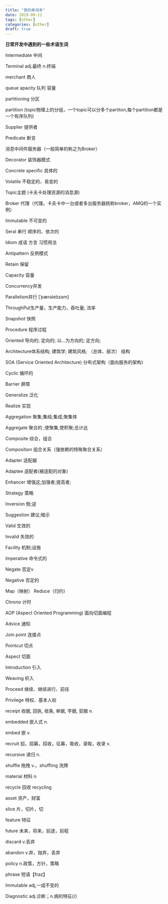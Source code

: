 ```yaml
---
title: "我的单词本"
date: 2019-09-11
tags: [other]
categories: [other]
draft: true
---
```


**日常开发中遇到的一些术语生词**
<!--more-->
Intermediate 中间 

Terminal adj.最终 n.终端  

merchant 商人  

queue apacity 队列 容量

partitioning 分区

partition (topic物理上的分组，一个topic可以分多个partiton,每个partition都是一个有序队列)

Supplier 提供者

Predicate 断言

消息中间件服务器（一般简单的称之为Broker）

Decorator  装饰器模式

Concrete specific 具体的

Volatile 不稳定的、易变的

Topic主题 (卡夫卡处理资源的消息源)

Broker 代理（代理。卡夫卡中一台或者多台服务器统称broker，AMQ的一个实例）

Immutable  不可变的

Seral 串行  顺序的、依次的

Idiom 成语 方言 习惯用法

Antipattern 反例模式

Retain 保留

Capacity 容量

Concurrency并发

Parallelism并行 [ˈpærəlelɪzəm] 

ThroughPut生产量，生产能力，吞吐量; 流率

Snapshot 快照

Procedure 程序过程

Oriented  导向的; 定向的; 以…为方向的; 定方向;

Architecture体系结构; 建筑学; 建筑风格; （总体、层次） 结构

SOA (Service Oriented Architecture) 分布式架构（面向服务的架构）

Cyclic 循环的

Barrier 屏障

Generalize 泛化

Realize 实现

Aggregation 聚集;集结;集成;聚集体

Aggregate 聚合的 ;使聚集,使积聚;总计达

Composite 综合，组合

Composition 组合关系（强依赖的特殊聚合关系）

Adapter 适配器

Adaptee 适配者(被适配的对象)

Enhancer 增强这;加强者;提高者;

Strategy 策略

Inversion 倒;逆

Suggestion 建议;暗示

Valid 生效的

Invalid  失效的

Facility  机制;设施

Imperative 命令式的

Negate 否定v

Negative 否定的 

Map（映射）   Reduce（归约）

Chrono 计时

AOP (Aspect Oriented Programming)  面向切面编程

Advice 通知

Join point 连接点

Pointcut 切点

Aspect 切面

Introduction 引入

Weaving 织入

Proceed 继续、继续进行、前往

Privilege 特权、基本人权
 
receipt   收据, 回执, 收条, 单据, 字据, 契据  n.

embedded 嵌入式 n.  

embed 嵌 v.

recruit 招，招募，招收，征募，吸收，录取，收录 v.

recursive 递归 n.

shuffle 拖拽 v.，shuffling 洗牌

material 材料 n

recycle 回收 recycling

asset 资产，财富

slice 片，切片，切

feature  特征

future 未来，将来，前途，前程

discard v.丢弃

abandon v.弃，抛弃，丢弃

policy n.政策，方针，策略

phrase 短语【fraz】

Immutable adj,一成不变的

Diagnostic adj.诊断；n.病的特征(\/)